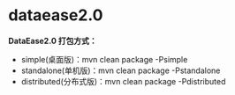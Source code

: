# dataease2.0
**DataEase2.0 打包方式：**

-   simple(桌面版)：mvn clean package -Psimple
-   standalone(单机版)：mvn clean package -Pstandalone
-   distributed(分布式版)：mvn clean package -Pdistributed